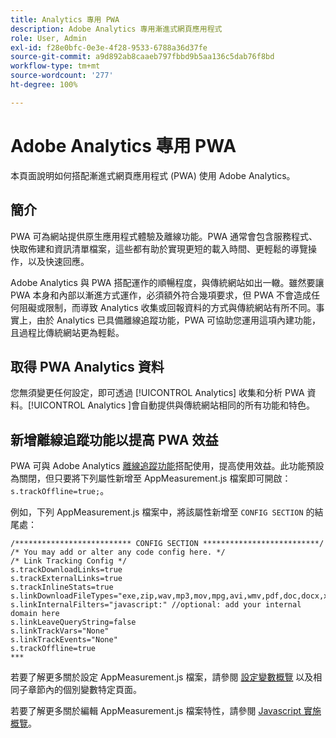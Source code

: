 ```yaml
---
title: Analytics 專用 PWA
description: Adobe Analytics 專用漸進式網頁應用程式
role: User, Admin
exl-id: f28e0bfc-0e3e-4f28-9533-6788a36d37fe
source-git-commit: a9d892ab8caaeb797fbbd9b5aa136c5dab76f8bd
workflow-type: tm+mt
source-wordcount: '277'
ht-degree: 100%

---
```


# Adobe Analytics 專用 PWA

本頁面說明如何搭配漸進式網頁應用程式 (PWA) 使用 Adobe Analytics。

## 簡介

PWA 可為網站提供原生應用程式體驗及離線功能。PWA 通常會包含服務程式、快取佈建和資訊清單檔案，這些都有助於實現更短的載入時間、更輕鬆的導覽操作，以及快速回應。

Adobe Analytics 與 PWA 搭配運作的順暢程度，與傳統網站如出一轍。雖然要讓 PWA 本身和內部以漸進方式運作，必須額外符合幾項要求，但 PWA 不會造成任何阻礙或限制，而導致 Analytics 收集或回報資料的方式與傳統網站有所不同。事實上，由於 Analytics 已具備離線追蹤功能，PWA 可協助您運用這項內建功能，且過程比傳統網站更為輕鬆。

## 取得 PWA Analytics 資料

您無須變更任何設定，即可透過 [!UICONTROL Analytics] 收集和分析 PWA 資料。[!UICONTROL Analytics ]會自動提供與傳統網站相同的所有功能和特色。

## 新增離線追蹤功能以提高 PWA 效益

PWA 可與 Adobe Analytics [離線追蹤功能](/help/implement/vars/config-vars/trackoffline.md)搭配使用，提高使用效益。此功能預設為關閉，但只要將下列屬性新增至 AppMeasurement.js 檔案即可開啟：`s.trackOffline=true;`。

例如，下列 AppMeasurement.js 檔案中，將該屬性新增至 `CONFIG SECTION` 的結尾處：

```
/************************** CONFIG SECTION **************************/ 
/* You may add or alter any code config here. */ 
/* Link Tracking Config */ 
s.trackDownloadLinks=true 
s.trackExternalLinks=true 
s.trackInlineStats=true 
s.linkDownloadFileTypes="exe,zip,wav,mp3,mov,mpg,avi,wmv,pdf,doc,docx,xls,xlsx,ppt,pptx" 
s.linkInternalFilters="javascript:" //optional: add your internal domain here 
s.linkLeaveQueryString=false 
s.linkTrackVars="None" 
s.linkTrackEvents="None" 
s.trackOffline=true
*** 
```

若要了解更多關於設定 AppMeasurement.js 檔案，請參閱 [設定變數概覽](/help/implement/vars/config-vars/configuration-variables.md) 以及相同子章節內的個別變數特定頁面。

若要了解更多關於編輯 AppMeasurement.js 檔案特性，請參閱 [Javascript 實施概覽](/help/implement/js/overview.md)。
